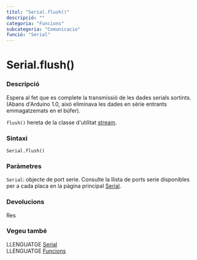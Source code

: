 ```yaml
---
títol: "Serial.flush()"
descripció: ""
categoria: "Funcions"
subcategoria: "Comunicacio"
funció: "Serial"
---
```


# Serial.flush()

### Descripció

Espera al fet que es complete la transmissió de les dades serials sortints. (Abans d'Arduino 1.0, això eliminava les dades en sèrie entrants emmagatzemats en el búfer).

`flush()` hereta de la classe d'utilitat [stream](../Stream.md).

### Sintaxi

`Serial.flush()`

### Paràmetres

`Serial`: objecte de port serie. Consulte la llista de ports serie disponibles per a cada placa en la pàgina principal [Serial](../Serial.md).

### Devolucions

Res

### Vegeu també

LLENGUATGE [Serial](../Serial.md)  
LLENGUATGE [Funcions](../../../Funcions.md)
